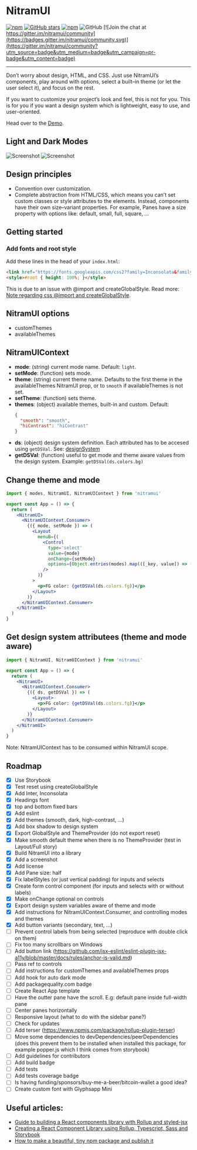 # NitramUI

[![npm](https://img.shields.io/npm/v/nitramui)](https://www.npmjs.com/package/nitramui)
[![GitHub stars](https://img.shields.io/github/stars/martinschaer/nitramui)](https://github.com/martinschaer/nitramui)
[![npm](https://img.shields.io/npm/dm/nitramui)](https://www.npmjs.com/package/nitramui)
![GitHub](https://img.shields.io/github/license/martinschaer/nitramui)
[![Join the chat at https://gitter.im/nitramui/community](https://badges.gitter.im/nitramui/community.svg)](https://gitter.im/nitramui/community?utm_source=badge&utm_medium=badge&utm_campaign=pr-badge&utm_content=badge)

---

Don’t worry about design, HTML, and CSS. Just use NitramUI’s components, play around with options, select a built–in theme (or let the user select it), and focus on the rest.

If you want to customize your project’s look and feel, this is not for you. This is for you if you want a design system which is lightweight, easy to use, and user–oriented.

Head over to the [Demo](https://martinschaer.github.io/nitramui).

## Light and Dark Modes

![Screenshot](https://raw.githubusercontent.com/martinschaer/nitramui/master/nitramui.png)
![Screenshot](https://raw.githubusercontent.com/martinschaer/nitramui/master/nitramui-dark.png)

## Design principles

- Convention over customization.
- Complete abstraction from HTML/CSS, which means you can’t set custom classes or style attributes to the elements. Instead, components have their own size–variant properties. For example, Panes have a size property with options like: default, small, full, square, …

## Getting started

### Add fonts and root style

Add these lines in the head of your `index.html`:

```html
<link href="https://fonts.googleapis.com/css2?family=Inconsolata&family=Inter:wght@200;400;600&display=swap" rel="stylesheet">
<style>#root { height: 100%; }</style>
```

This is due to an issue with @import and createGlobalStyle. Read more: [Note regarding css @import and createGlobalStyle](https://styled-components.com/docs/faqs#note-regarding-css-import-and-createglobalstyle).

## NitramUI options

- customThemes
- availableThemes

## NitramUIContext

- **mode**: (string) current mode name. Default: `light`.
- **setMode**: (function) sets mode.
- **theme**: (string) current theme name. Defaults to the first theme in the availableThemes NitramUI prop, or to `smooth` if availableThemes is not set.
- **setTheme**: (function) sets theme.
- **themes**: (object) available themes, built-in and custom. Default:
     ```JSON
     {
       "smooth": "smooth",
       "hiContrast": "hiContrast"
     }
     ```
- **ds**: (object) design system definition. Each attributed has to be accesed using `getDSVal`. See: [designSystem](src/components/common/designSystem.js)
- **getDSVal**: (function) useful to get mode and theme aware values from the design system. Example: `getDSVal(ds.colors.bg)`

## Change theme and mode

```jsx
import { modes, NitramUI, NitramUIContext } from 'nitramui'

export const App = () => {
  return (
    <NitramUI>
      <NitramUIContext.Consumer>
        {({ mode, setMode }) => (
          <Layout
            menuB={(
              <Control
                type='select'
                value={mode}
                onChange={setMode}
                options={Object.entries(modes).map(([_key, value]) => ({ label: value, value }))}
              />
            )}
          >
            <p>FG color: {getDSVal(ds.colors.fg)}</p>
          </Layout>
        )}
      </NitramUIContext.Consumer>
    </NitramUI>
  )
}
```

## Get design system attributees (theme and mode aware)

```jsx
import { NitramUI, NitramUIContext } from 'nitramui'

export const App = () => {
  return (
    <NitramUI>
      <NitramUIContext.Consumer>
        {({ ds, getDSVal }) => (
          <Layout>
            <p>FG color: {getDSVal(ds.colors.fg)}</p>
          </Layout>
        )}
      </NitramUIContext.Consumer>
    </NitramUI>
  )
}
```

Note: NitramUIContext has to be consumed within NitramUI scope.

## Roadmap

- [x] Use Storybook
- [x] Test reset using createGlobalStyle
- [x] Add Inter, Inconsolata
- [x] Headings font
- [x] top and bottom fixed bars
- [x] Add eslint
- [x] Add themes (smooth, dark, high-contrast, …)
- [x] Add box shadow to design system
- [x] Export GlobalStyle and ThemeProvider (do not export reset)
- [x] Make smooth default theme when there is no ThemeProvider (test in Layout/Full story)
- [x] Build NitramUI into a library
- [x] Add a screenshot
- [x] Add license
- [x] Add Pane size: half
- [x] Fix labelStyles (or just vertical padding) for inputs and selects
- [x] Create form control component (for inputs and selects with or without labels)
- [x] Make onChange optional on controls
- [x] Export design system variables aware of theme and mode
- [x] Add instructions for NitramUIContext.Consumer, and controlling modes and themes
- [x] Add button variants (secondary, text, …)
- [ ] Prevent control labels from being selected (reproduce with double click on them)
- [ ] Fix too many scrollbars on Windows
- [ ] Add button link (https://github.com/jsx-eslint/eslint-plugin-jsx-a11y/blob/master/docs/rules/anchor-is-valid.md)
- [ ] Pass ref to controls
- [ ] Add instructions for customThemes and availableThemes props
- [ ] Add hook for auto dark mode
- [ ] Add packagequality.com badge
- [ ] Create React App template
- [ ] Have the outter pane have the scroll. E.g: default pane inside full-width pane
- [ ] Center panes horizontally
- [ ] Responsive layout (what to do with the sidebar pane?)
- [ ] Check for updates
- [ ] Add terser (https://www.npmjs.com/package/rollup-plugin-terser)
- [ ] Move some dependencies to devDependencies/peerDependencies (does this prevent them to be installed when installed this package, for example popper.js which I think comes from storybook)
- [ ] Add guidelines for contributors
- [ ] Add build badge
- [ ] Add tests
- [ ] Add tests coverage badge
- [ ] Is having funding/sponsors/buy-me-a-beer/bitcoin-wallet a good idea?
- [ ] Create custom font with Glyphsapp Mini

## Useful articles:
- [Guide to building a React components library with Rollup and styled-jsx](https://medium.com/@tomaszmularczyk89/guide-to-building-a-react-components-library-with-rollup-and-styled-jsx-694ec66bd2)
- [Creating a React Component Library using Rollup, Typescript, Sass and Storybook](https://blog.harveydelaney.com/creating-your-own-react-component-library/)
- [How to make a beautiful, tiny npm package and publish it](https://www.freecodecamp.org/news/how-to-make-a-beautiful-tiny-npm-package-and-publish-it-2881d4307f78/)
